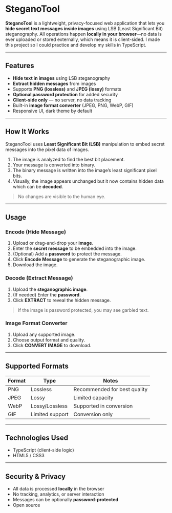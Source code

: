 # SteganoTool

**SteganoTool** is a lightweight, privacy-focused web application that lets you **hide secret text messages inside images** using LSB (Least Significant Bit) steganography. All operations happen **locally in your browser**—no data is ever uploaded or stored externally, which means it is client-sided. I made this project so I could practice and develop my skills in TypeScript.

---

## Features

- **Hide text in images** using LSB steganography
- **Extract hidden messages** from images
- Supports **PNG (lossless)** and **JPEG (lossy)** formats
- **Optional password protection** for added security
- **Client-side only** — no server, no data tracking
- Built-in **image format converter** (JPEG, PNG, WebP, GIF)
- Responsive UI, dark theme by default

---

## How It Works

SteganoTool uses **Least Significant Bit (LSB)** manipulation to embed secret messages into the pixel data of images.

1. The image is analyzed to find the best bit placement.
2. Your message is converted into binary.
3. The binary message is written into the image’s least significant pixel bits.
4. Visually, the image appears unchanged but it now contains hidden data which can be **decoded**.

> No changes are visible to the human eye.

---

## Usage

### Encode (Hide Message)

1. Upload or drag-and-drop your **image**.
2. Enter the **secret message** to be embedded into the image.
3. (Optional) Add a **password** to protect the message.
4. Click **Encode Message** to generate the steganographic image.
5. Download the image.

### Decode (Extract Message)

1. Upload the **steganographic image**.
2. (If needed) Enter the **password**.
3. Click **EXTRACT** to reveal the hidden message.
> If the image is password protected, you may see garbled text.   

### Image Format Converter

1. Upload any supported image.
2. Choose output format and quality.
3. Click **CONVERT IMAGE** to download.

---

## Supported Formats

| Format | Type              | Notes                     |
|--------|-------------------|---------------------------|
| PNG    | Lossless          | Recommended for best quality |
| JPEG   | Lossy             | Limited capacity          |
| WebP   | Lossy/Lossless    | Supported in conversion   |
| GIF    | Limited support   | Conversion only           |

---

## Technologies Used

- TypeScript (client-side logic)
- HTML5 / CSS3

---

## Security & Privacy

- All data is processed **locally** in the browser
- No tracking, analytics, or server interaction
- Messages can be optionally **password-protected**
- Open source

